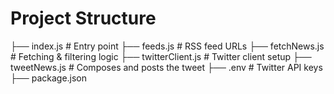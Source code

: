 # Project Structure
 
├── index.js              # Entry point
├── feeds.js              # RSS feed URLs
├── fetchNews.js          # Fetching & filtering logic
├── twitterClient.js      # Twitter client setup
├── tweetNews.js          # Composes and posts the tweet
├── .env                  # Twitter API keys
├── package.json
